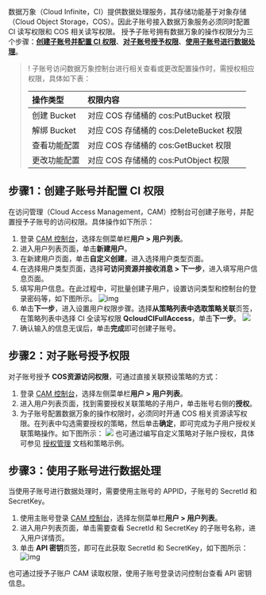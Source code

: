 数据万象（Cloud Infinite，CI）提供数据处理服务，其存储功能基于对象存储（Cloud Object Storage，COS）。因此子账号接入数据万象服务必须同时配置 CI 读写权限和 COS 相关读写权限。
授予子账号拥有数据万象的操作权限分为三个步骤：**[创建子账号并配置 CI 权限](#step1)**、**[对子账号授予权限](#step2)**、**[使用子账号进行数据处理](#step3)**。

> !
> 子账号访问数据万象控制台进行相关查看或更改配置操作时，需授权相应权限，具体如下表：
>
> | 操作类型     | 权限内容                            |
> | :----------- | :---------------------------------- |
> | 创建 Bucket   | 对应 COS 存储桶的 cos:PutBucket 权限    |
> | 解绑 Bucket   | 对应 COS 存储桶的 cos:DeleteBucket 权限 |
> | 查看功能配置 | 对应 COS 存储桶的 cos:GetBucket 权限    |
> | 更改功能配置 | 对应 COS 存储桶的 cos:PutObject 权限    |

<span id="step1"></span>

## 步骤1：创建子账号并配置 CI 权限

在访问管理（Cloud Access Management，CAM）控制台可创建子账号，并配置授予子账号的访问权限。具体操作如下所示：

1. 登录 [CAM 控制台](https://console.cloud.tencent.com/cam)，选择左侧菜单栏**用户 > 用户列表**。
2. 进入用户列表页面，单击**新建用户**。
3. 在新建用户页面，单击**自定义创建**，进入选择用户类型页面。
4. 在选择用户类型页面，选择**可访问资源并接收消息 > 下一步**，进入填写用户信息页面。
5. 填写用户信息。在此过程中，可批量创建子用户，设置访问类型和控制台的登录密码等，如下图所示。
![img](https://main.qcloudimg.com/raw/72d6a1252d6cb1efec4aa507aa08fc64.jpg)
6. 单击**下一步**，进入设置用户权限步骤。选择**从策略列表中选取策略关联**页签，在策略列表中选择 CI 全读写权限 **QcloudCIFullAccess**，单击**下一步**。
![](https://qcloudimg.tencent-cloud.cn/raw/3d3f3968e4c923eb3ecdc738785857fe.png)
7. 确认输入的信息无误后，单击**完成**即可创建子账号。

<span id="step2"></span>
## 步骤2：对子账号授予权限

对子账号授予 **COS资源访问权限**，可通过直接关联预设策略的方式：

1. 登录 [CAM 控制台](https://console.cloud.tencent.com/cam)，选择左侧菜单栏**用户 > 用户列表**。
2. 进入用户列表页面，找到需要授权关联策略的子用户，单击账号右侧的**授权**。
3. 为子账号配置数据万象的操作权限时，必须同时开通 COS 相关资源读写权限。在列表中勾选需要授权的策略，然后单击**确定**，即可完成为子用户授权关联策略操作。如下图所示：
![](https://qcloudimg.tencent-cloud.cn/raw/d29a158405f52993b251d4ada0328317.png)
也可通过编写自定义策略对子账户授权，具体可参见 [授权管理](https://cloud.tencent.com/document/product/598/10602) 文档和策略示例。

<span id="step3"></span>

## 步骤3：使用子账号进行数据处理

当使用子账号进行数据处理时，需要使用主账号的 APPID，子账号的 SecretId 和 SecretKey。

1. 使用主账号登录 [CAM 控制台](https://console.cloud.tencent.com/cam)，选择左侧菜单栏**用户 > 用户列表**。
2. 进入用户列表页面，单击需要查看 SecretId 和 SecretKey 的子账号名称，进入用户详情页。
3. 单击 **API 密钥**页签，即可在此获取 SecretId 和 SecretKey，如下图所示：
![img](https://main.qcloudimg.com/raw/fee1d3f637cd4ccd1ca6d27bde9f4c01.jpg)

也可通过授予子账户 CAM 读取权限，使用子账号登录访问控制台查看 API 密钥信息。

